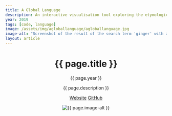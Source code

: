 ```yaml
---
title: A Global Language
description: An interactive visualisation tool exploring the etymological history of the English language.
year: 2019
tags: [code, language]
image: /assets/img/agloballanguage/agloballanguage.jpg
image-alt: "Screenshot of the result of the search term 'ginger' with a globe visualising the geographical origins of the word and a timeline visualising the historical origin of the word."
layout: article
---
```


<header class="intro">
    <h1 class="title">{{ page.title }}</h1>
    <p class="year">{{ page.year }}</p>
    <p class="subtitle">{{ page.description }}</p>
    <div class="platforms">
        <a href="https://agloballanguage.herokuapp.com" title="Website">Website</a>
        <a href="https://github.com/whykatherine/agloballanguage">GitHub</a>
    </div>
    <figure>
        <img src="{{ page.image }}" alt="{{ page.image-alt }}">
    </figure>
</header>